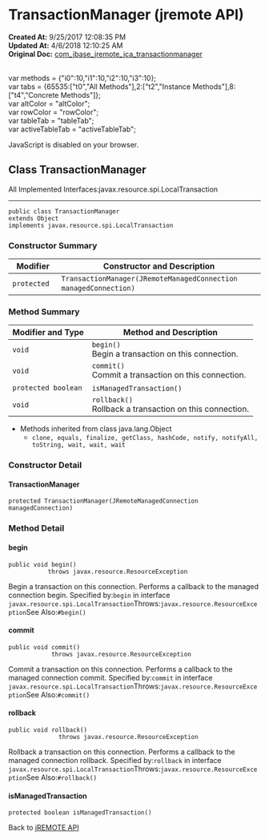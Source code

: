 # TransactionManager (jremote API)

**Created At:** 9/25/2017 12:08:35 PM  
**Updated At:** 4/6/2018 12:10:25 AM  
**Original Doc:** [com_jbase_jremote_jca_transactionmanager](https://docs.jbase.com/39258-jca/com_jbase_jremote_jca_transactionmanager)  

<!--<br>    try {<br>        if (location.href.indexOf('is-external=true') == -1) {<br>            parent.document.title="TransactionManager (jremote   API)";<br>        }<br>    }<br>    catch(err) {<br>    }<br>//--><br>var methods = {"i0":10,"i1":10,"i2":10,"i3":10};<br>var tabs = {65535:["t0","All Methods"],2:["t2","Instance Methods"],8:["t4","Concrete Methods"]};<br>var altColor = "altColor";<br>var rowColor = "rowColor";<br>var tableTab = "tableTab";<br>var activeTableTab = "activeTableTab";
JavaScript is disabled on your browser.



## Class TransactionManager

All Implemented Interfaces:javax.resource.spi.LocalTransaction
* * *


```
public class TransactionManager
extends Object
implements javax.resource.spi.LocalTransaction
```

### Constructor Summary


| Modifier<br> | Constructor and Description<br> |
| --- | --- |
| `protected `<br> | `TransactionManager(JRemoteManagedConnection managedConnection)` <br> |






### Method Summary


| Modifier and Type<br> | Method and Description<br> |
| --- | --- |
| `void`<br> | `begin()`<br>Begin a transaction on this connection.<br> |
| `void`<br> | `commit()`<br>Commit a transaction on this connection.<br> |
| `protected boolean`<br> | `isManagedTransaction()` <br> |
| `void`<br> | `rollback()`<br>Rollback a transaction on this connection.<br> |


- Methods inherited from class java.lang.Object
    - `clone, equals, finalize, getClass, hashCode, notify, notifyAll, toString, wait, wait, wait`

### Constructor Detail

#### TransactionManager

```
protected TransactionManager(JRemoteManagedConnection managedConnection)
```



### 


### Method Detail

#### begin

```
public void begin()
           throws javax.resource.ResourceException
```

Begin a transaction on this connection. Performs a callback to the managed connection begin.
Specified by:`begin` in interface `javax.resource.spi.LocalTransaction`Throws:`javax.resource.ResourceException`See Also:`#begin()`
#### commit

```
public void commit()
            throws javax.resource.ResourceException
```

Commit a transaction on this connection. Performs a callback to the managed connection commit.
Specified by:`commit` in interface `javax.resource.spi.LocalTransaction`Throws:`javax.resource.ResourceException`See Also:`#commit()`
#### rollback

```
public void rollback()
              throws javax.resource.ResourceException
```

Rollback a transaction on this connection. Performs a callback to the managed connection rollback.
Specified by:`rollback` in interface `javax.resource.spi.LocalTransaction`Throws:`javax.resource.ResourceException`See Also:`#rollback()`
#### isManagedTransaction

```
protected boolean isManagedTransaction()
```



Back to [jREMOTE API](com_jbase_jremote_package-summary)


